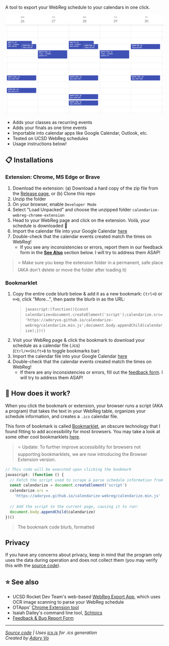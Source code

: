 A tool to export your WebReg schedule to your calendars in one click.

![Command line screenshot](assets/screenshot-cropped-v1.png)

- Adds your classes as recurring events
- Adds your finals as one time events
- Importable into calendar apps like Google Calendar, Outlook, etc.
- Tested on UCSD WebReg schedules
- Usage instructions below!



## 📋 Installations

### Extension: Chrome, MS Edge or Brave

1. Download the extension:
   (a) Download a hard copy of the zip file from the [Release page](https://github.com/AdoryVo/calendarize-webreg/releases), or
   (b) Clone this repo
2. Unzip the folder
3. On your browser, enable `Developer Mode`
4. Select "Load Unpacked" and choose the unzipped folder `calendarize-webreg-chrome-extension`
5. Head to your WebReg page and click on the extension. Voilà, your schedule is downloaded 🎉
6. Import the calendar file into your Google Calendar [here](https://calendar.google.com/calendar/u/0/r/settings/export)
7. Double-check that the calendar events created match the times on WebReg!
   - If you see any inconsistencies or errors, report them in our feedback form in the [**See Also**](#⭐-see-also) section below. I will try to address them ASAP!

> ⭐️ Make sure you keep the extension folder in a permanent, safe place (AKA don't delete or move the folder after loading it)

### Bookmarklet

1. Copy the entire code blurb below & add it as a new bookmark: `Ctrl+D` or `⌘+D`, click "More...", then paste the blurb in as the URL:
   > `javascript:(function(){const calendarize=document.createElement('script');calendarize.src='https://adoryvo.github.io/calendarize-webreg/calendarize.min.js';document.body.appendChild(calendarize);})()`
2. Visit your WebReg page & click the bookmark to download your schedule as a calendar file (.ics)  
   (`Ctrl/⌘+Shift+B` to toggle bookmarks bar)
3. Import the calendar file into your Google Calendar [here](https://calendar.google.com/calendar/u/0/r/settings/export)
4. Double-check that the calendar events created match the times on WebReg!
   - If there are any inconsistencies or errors, fill out the [feedback form](https://forms.gle/nv2LUzE4SQ3fQVmX7). I will try to address them ASAP!

## 🤔 How does it work?

When you click the bookmark or extension, your browser runs a script (AKA a program) that takes the text in your WebReg table, organizes your schedule information, and creates a `.ics` calendar file.

This form of bookmark is called [Bookmarklet](https://en.wikipedia.org/wiki/Bookmarklet), an obscure technology that I found
fitting to add accessibility for most browsers.
You may take a look at some other cool bookmarklets [here](https://caiorss.github.io/bookmarklets).

> ⭐️ Update: To further improve accessibility for browsers not supporting bookmarklets, we are now introducing the Browser Extension version.


```js
// This code will be executed upon clicking the bookmark
javascript: (function () {
  // Fetch the script used to scrape & parse schedule information from the web page
  const calendarize = document.createElement('script')
  calendarize.src =
    'https://adoryvo.github.io/calendarize-webreg/calendarize.min.js'

  // Add the script to the current page, causing it to run!
  document.body.appendChild(calendarize)
})()
```
> The bookmark code blurb, formatted

## Privacy
If you have any concerns about privacy, keep in mind that the program only uses the data during operation and does not collect them (you may verify this with the [source code](https://github.com/AdoryVo/calendarize-webreg)).


## ⭐ See also

- UCSD Rocket Dev Team's web-based [WebReg Export App](https://www.webreg-export.com/), which uses OCR image scanning to parse your WebReg schedule
- OTApps' [Chrome Extension tool](https://chrome.google.com/webstore/detail/ucsd-schedule-to-calendar/haafakimhdpglinagaadlgebflifeiho?hl=en-US)
- Isaiah Dailey's command line tool, [Schtoics](https://github.com/isaiahtx/Schtoics)
- [Feedback & Bug Report Form](https://forms.gle/nv2LUzE4SQ3fQVmX7)

---

_[Source code](https://github.com/AdoryVo/calendarize-webreg) | Uses [ics.js](https://github.com/nwcell/ics.js/) for .ics generation_  
_Created by [Adory Vo](https://github.com/AdoryVo)_
